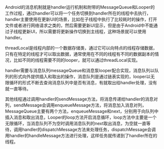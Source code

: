 Android的消息机制就是handler运行机制和附带的MessageQueue和Looper的工作过程，通过handler可以将一个任务切换到handler所在的线程中去执行，handler主要使用在更新UI的场景，比如在子线程中执行了比较耗时的操作，打开文件或者进行网络请求之类的，然后需要更新UI显示，但是由于Android中不能通过子线程更新UI，所以需要将更新操作切换到主线程，这种场景就可以使用handler。

threadLocal是线程内部的一个数据存储类，通过它可以向特点的线程存储数据，只有在特定的线程才可以取出数据，通常使用在不同的线程有不同的数据副本的情况，比如不同的线程需要不同的looper，就可以通过threadLocal实现。

handler需要与消息队列messageQueue和消息泵looper配合实现，消息队列以队列的形式向外提供插入和取出的操作，消息队列是通过链表实现的，looper以无限循环的形式不断去查询消息队列中是否有消息，有就取出给handler处理，没有就一直等待。

其他线程通过调用handler的sendMessage方法，将消息传递给handler的消息对列，sendMessage会调用enqueueMessage方法，将消息加入消息对列，MessageQueue主要有两个方法，enqueueMessage和next，分别用于向队列中插入消息和取出消息，Looper的loop方法开启消息循环，loop方法中主要是一个无限循环，当消息队列不为空时调用消息队列的next取出消息，为空就一直等待，调用handler的dispatchMessage方法来处理任务，dispatchMessage会调用handler的handleMessage方法进行处理，这样任务就传递到了handler所在的线程。